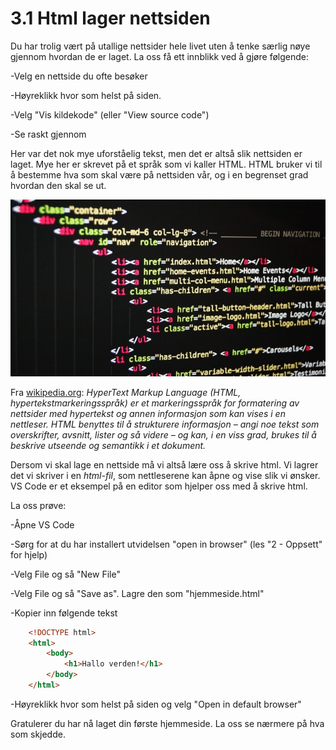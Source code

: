 # 3.1 Html lager nettsiden

Du har trolig vært på utallige nettsider hele livet uten å tenke særlig nøye gjennom hvordan de er laget. La oss få ett innblikk ved å gjøre følgende:

-Velg en nettside du ofte besøker

-Høyreklikk hvor som helst på siden.

-Velg "Vis kildekode" (eller "View source code")

-Se raskt gjennom

Her var det nok mye uforståelig tekst, men det er altså slik nettsiden er laget. Mye her er skrevet på et språk som vi kaller HTML. HTML bruker vi til å bestemme hva som skal være på nettsiden vår, og i en begrenset grad hvordan den skal se ut.

![alt text](./bilde.jpg "Eksempel på kildekode")

Fra [wikipedia.org](https://no.wikipedia.org/wiki/HTML): _HyperText Markup Language (HTML, hypertekstmarkeringsspråk) er et markeringsspråk for formatering av nettsider med hypertekst og annen informasjon som kan vises i en nettleser.
HTML benyttes til å strukturere informasjon – angi noe tekst som overskrifter, avsnitt, lister og så videre – og kan, i en viss grad, brukes til å beskrive utseende og semantikk i et dokument._

Dersom vi skal lage en nettside må vi altså lære oss å skrive html. Vi lagrer det vi skriver i en _html-fil_, som nettleserene kan åpne og vise slik vi ønsker. VS Code er et eksempel på en editor som hjelper oss med å skrive html. 

La oss prøve:

-Åpne VS Code

-Sørg for at du har installert utvidelsen "open in browser" (les "2 - Oppsett" for hjelp)

-Velg File og så "New File"

-Velg File og så "Save as". Lagre den som "hjemmeside.html"

-Kopier inn følgende tekst

```HTML
    <!DOCTYPE html>
    <html>
        <body>
            <h1>Hallo verden!</h1>
        </body>
    </html>
```

-Høyreklikk hvor som helst på siden og velg "Open in default browser"

Gratulerer du har nå laget din første hjemmeside. La oss se nærmere på hva som skjedde.
